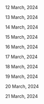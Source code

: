 12 March, 2024

13 March, 2024

14 March, 2024

15 March, 2024

16 March, 2024

17 March, 2024

18 March, 2024

19 March, 2024

20 March, 2024

21 March, 2024